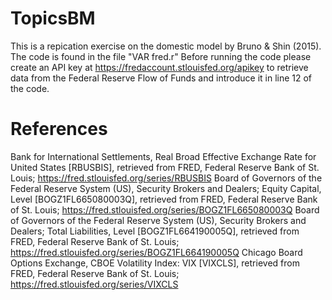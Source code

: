 # TopicsBM
This is a repication exercise on the domestic model by Bruno & Shin (2015). The code is found in the file "VAR fred.r"
Before running the code please create an API key at https://fredaccount.stlouisfed.org/apikey to retrieve data from the Federal Reserve Flow of Funds and introduce it in line 12 of the code. 

# References
Bank for International Settlements, Real Broad Effective Exchange Rate for United States [RBUSBIS], retrieved from FRED, Federal Reserve Bank of St. Louis; https://fred.stlouisfed.org/series/RBUSBIS
Board of Governors of the Federal Reserve System (US), Security Brokers and Dealers; Equity Capital, Level [BOGZ1FL665080003Q], retrieved from FRED, Federal Reserve Bank of St. Louis; https://fred.stlouisfed.org/series/BOGZ1FL665080003Q
Board of Governors of the Federal Reserve System (US), Security Brokers and Dealers; Total Liabilities, Level [BOGZ1FL664190005Q], retrieved from FRED, Federal Reserve Bank of St. Louis; https://fred.stlouisfed.org/series/BOGZ1FL664190005Q
Chicago Board Options Exchange, CBOE Volatility Index: VIX [VIXCLS], retrieved from FRED, Federal Reserve Bank of St. Louis; https://fred.stlouisfed.org/series/VIXCLS


